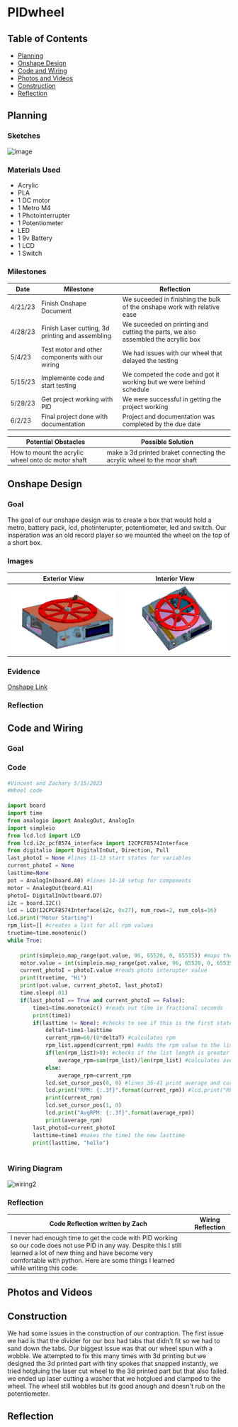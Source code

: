 # PIDwheel
## Table of Contents
* [Planning](#planning)
* [Onshape Design](#onshape-design)
* [Code and Wiring](#code-and-wiring)
* [Photos and Videos](#photos-and-videos)
* [Construction](#construction)
* [Reflection](#reflection)
## Planning
### Sketches

![image](https://github.com/vmanka25/PIDwheel/assets/71350243/eb5f7142-6a74-4f68-a9e0-c87e311d4c47)

### Materials Used

+ Acrylic
+ PLA
+ 1 DC motor
+ 1 Metro M4
+ 1 Photointerrupter
+ 1 Potentiometer
+ LED
+ 1 9v Battery
+ 1 LCD 
+ 1 Switch

### Milestones

| Date | Milestone | Reflection |
| ------ | ------ | ------ |
| 4/21/23 | Finish Onshape Document | We suceeded in finishing the bulk of the onshape work with relative ease |
| 4/28/23 | Finish Laser cutting, 3d printing and assembling | We suceeded on printing and cutting the parts, we also assembled the acryllic box|
| 5/4/23 | Test motor and other components with our wiring | We had issues with our wheel that delayed the testing |
| 5/15/23 | Implemente code and start testing | We competed the code and got it working but we were behind schedule |
| 5/28/23 | Get project working with PID | We were successful in getting the project working |
| 6/2/23 | Final project done with documentation | Project and documentation was completed by the due date |

| **Potential Obstacles** | **Possible Solution** |
| ------ | ------ |
| How to mount the acrylic wheel onto dc motor shaft | make a 3d printed braket connecting the acrylic wheel to the moor shaft |

## Onshape Design
### Goal 
The goal of our onshape design was to create a box that would hold a metro, battery pack, lcd, photinterupter, potentiometer, led and switch. Our insperation was an old record player so we mounted the wheel on the top of a short box. 
### Images
| Exterior View | Interior View |
| ----- | ------ |
| <img src="https://github.com/vmanka25/PIDwheel/blob/main/Media/Assembly%202.png?raw=true" alt="wiring2" style="width:400px;"> | <img src="https://github.com/vmanka25/PIDwheel/blob/main/Media/Assembly%202%20(1).png?raw=true" alt="wiring2" style="width:400px;"> |

### Evidence
[Onshape Link](https://cvilleschools.onshape.com/documents/e3e9160c74c2f05d611e2350/w/8f77f1dc3328ca2505c3c685/e/943fa50f182a6ab5cfa60442?renderMode=0&uiState=64515a94813904144c09a155)
### Reflection




## Code and Wiring
### Goal
### Code
``` python
#Vincent and Zachary 5/15/2023
#Wheel code 

import board
import time
from analogio import AnalogOut, AnalogIn
import simpleio
from lcd.lcd import LCD
from lcd.i2c_pcf8574_interface import I2CPCF8574Interface
from digitalio import DigitalInOut, Direction, Pull
last_photoI = None #lines 11-13 start states for variables
current_photoI = None
lasttime=None
pot = AnalogIn(board.A0) #lines 14-18 setup for components
motor = AnalogOut(board.A1)
photoI= DigitalInOut(board.D7) 
i2c = board.I2C()
lcd = LCD(I2CPCF8574Interface(i2c, 0x27), num_rows=2, num_cols=16)
lcd.print("Motor Starting")
rpm_list=[] #creates a list for all rpm values
truetime=time.monotonic()
while True:
    
    print(simpleio.map_range(pot.value, 96, 65520, 0, 65535)) #maps the motor value to the pot value
    motor.value = int(simpleio.map_range(pot.value, 96, 65520, 0, 65535)) 
    current_photoI = photoI.value #reads photo interupter value
    print(truetime, "Hi")
    print(pot.value, current_photoI, last_photoI)
    time.sleep(.01)
    if(last_photoI == True and current_photoI == False):
        time1=time.monotonic() #reads out time in fractional seconds
        print(time1)
        if(lasttime != None): #checks to see if this is the first state change of the photointerupter
            deltaT=time1-lasttime
            current_rpm=60/(8*deltaT) #calculates rpm
            rpm_list.append(current_rpm) #adds the rpm value to the list
            if(len(rpm_list)>0): #checks if the list length is greater than 0 to avoid dividing by 0
                average_rpm=sum(rpm_list)/len(rpm_list) #calculates average rpm
            else:
                average_rpm=current_rpm
            lcd.set_cursor_pos(0, 0) #lines 36-41 print average and current rpm on the LCD
            lcd.print("RPM: {:.3f}".format(current_rpm)) #lcd.print("RPM: {}".format(int(current_rpm)))
            print(current_rpm)
            lcd.set_cursor_pos(1, 0)
            lcd.print("AvgRPM: {:.3f}".format(average_rpm))
            print(average_rpm)
        last_photoI=current_photoI
        lasttime=time1 #makes the time1 the new lasttime
        print(lasttime, "hello")
            
```
### Wiring Diagram
<img src="https://user-images.githubusercontent.com/71350243/236315095-ca4b90ab-fd54-43c9-aba5-c2049de8e78e.png" alt="wiring2" style="width:318px;">

### Reflection
| Code Reflection written by Zach | Wiring Reflection |
| ------ | ------ |
| I never had enough time to get the code with PID working so our code does not use PID in any way. Despite this I still learned a lot of new thing and have become very comfortable with python. Here are some things I learned while writing this code:

## Photos and Videos

## Construction

We had some issues in the construction of our contraption. The first issue we had is that the divider for our box had tabs that didn't fit so we had to sand down the tabs. Our biggest issue was that our wheel spun with a wobble. We attempted to fix this many times with 3d printing but we designed the 3d printed part with tiny spokes that snapped instantly, we tried hotgluing the laser cut wheel to the 3d printed part but that also failed. we ended up laser cutting a washer that we hotglued and clamped to the wheel. The wheel still wobbles but its good anough and doesn't rub on the potentiometer. 

## Reflection
